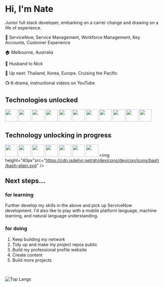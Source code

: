 <link rel="stylesheet" href="https://cdn.jsdelivr.net/gh/devicons/devicon@v2.15.1/devicon.min.css">

# Hi, I'm Nate 

Junior full stack developer, embarking on a carrer change and drawing on a life of experience.

:office: ServiceNow, Service Management, Workforce Management, Key Accounts, Customer Experience

:house: Melbourne, Australia

:two_men_holding_hands: Husband to Nick

:flight_departure: Up next: Thailand, Korea, Europe. Cruising the Pacific

:tv: K-drama, instructional videos on YouTube

## Technologies unlocked

<img height="40px" src="https://cdn.jsdelivr.net/gh/devicons/devicon/icons/python/python-plain-wordmark.svg" /> <img height="40px" src="https://cdn.jsdelivr.net/gh/devicons/devicon/icons/postgresql/postgresql-plain-wordmark.svg" />
<img height="40px" src="https://cdn.jsdelivr.net/gh/devicons/devicon/icons/flask/flask-original-wordmark.svg" />
<img height="40px" src="https://cdn.jsdelivr.net/gh/devicons/devicon/icons/html5/html5-plain-wordmark.svg" />
<img height="40px" src="https://cdn.jsdelivr.net/gh/devicons/devicon/icons/css3/css3-plain-wordmark.svg" />
<img height="40px" src="https://cdn.jsdelivr.net/gh/devicons/devicon/icons/sass/sass-original.svg" />
<img height="40px" src="https://cdn.jsdelivr.net/gh/devicons/devicon/icons/sqlalchemy/sqlalchemy-plain.svg" />
<img height="40px" src="https://cdn.jsdelivr.net/gh/devicons/devicon/icons/figma/figma-plain.svg" />
<img height="40px" src="https://cdn.jsdelivr.net/gh/devicons/devicon/icons/github/github-original-wordmark.svg" />
<img height="40px" src="https://cdn.jsdelivr.net/gh/devicons/devicon/icons/photoshop/photoshop-line.svg" />
<img height="40px" src="https://cdn.jsdelivr.net/gh/devicons/devicon/icons/illustrator/illustrator-line.svg" />

## Technology unlocking in progress

<img height="40px" src="https://cdn.jsdelivr.net/gh/devicons/devicon/icons/mongodb/mongodb-plain-wordmark.svg" /> <img height="40px" src="https://cdn.jsdelivr.net/gh/devicons/devicon/icons/javascript/javascript-plain.svg" />
<img height="40px" src="https://cdn.jsdelivr.net/gh/devicons/devicon/icons/npm/npm-original-wordmark.svg" />
<img height="40px" src="https://cdn.jsdelivr.net/gh/devicons/devicon/icons/express/express-original.svg" />
<img height="40px" src="https://cdn.jsdelivr.net/gh/devicons/devicon/icons/react/react-original-wordmark.svg" />
<img height="40px" src="https://cdn.jsdelivr.net/gh/devicons/devicon/icons/nodejs/nodejs-original-wordmark.svg" />
<img height="40px" src="https://cdn.jsdelivr.net/gh/devicons/devicon/icons/linux/linux-plain.svg" />
<img height="40px"src="https://cdn.jsdelivr.net/gh/devicons/devicon/icons/bash/bash-plain.svg" />

## Next steps...

### for learning

Further develop my skills in the above and pick up ServiceNow development. I'd also like to play with a mobile platform language, machine learning, and natural language understanding.

### for doing

1. Keep building my network
1. Tidy up and make my project repos public
1. Build my professional profile website
1. Create content
1. Build more projects

<br />

![Top Langs](https://github-readme-stats.vercel.app/api/top-langs/?username=nate-0hZ&layout=compact)


<!--
**nate-0hz/nate-0hz** is a ✨ _special_ ✨ repository because its `README.md` (this file) appears on your GitHub profile.

Here are some ideas to get you started:

- 🔭 I’m currently working on ...
- 🌱 I’m currently learning ...
- 👯 I’m looking to collaborate on ...
- 🤔 I’m looking for help with ...
- 💬 Ask me about ...
- 📫 How to reach me: ...
- 😄 Pronouns: ...
- ⚡ Fun fact: ...
-->


